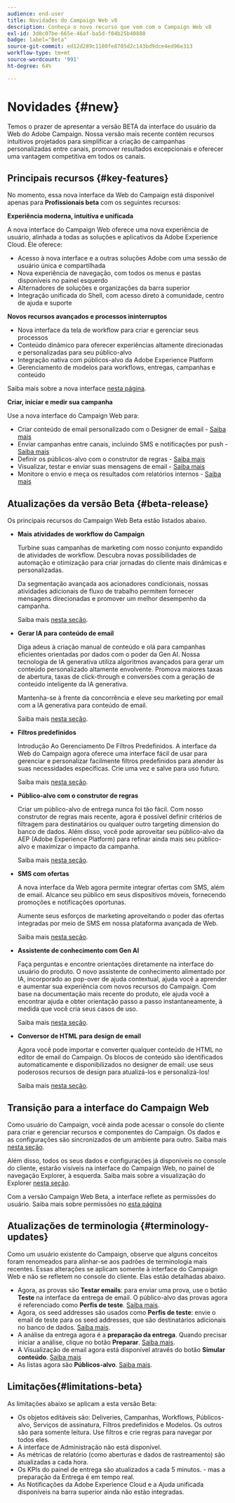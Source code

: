 ```yaml
---
audience: end-user
title: Novidades do Campaign Web v8
description: Conheça o novo recurso que vem com o Campaign Web v8
exl-id: 3d8c07be-665e-46af-ba5d-f04b25b40880
badge: label="Beta"
source-git-commit: ed12d289c1180fe8705d2c143bd9dce4ed96e313
workflow-type: tm+mt
source-wordcount: '991'
ht-degree: 64%

---
```



# Novidades {#new}

Temos o prazer de apresentar a versão BETA da interface do usuário da Web do Adobe Campaign. Nossa versão mais recente contém recursos intuitivos projetados para simplificar a criação de campanhas personalizadas entre canais, promover resultados excepcionais e oferecer uma vantagem competitiva em todos os canais.

## Principais recursos {#key-features}

No momento, essa nova interface da Web do Campaign está disponível apenas para **Profissionais beta** com os seguintes recursos:

**Experiência moderna, intuitiva e unificada**

A nova interface do Campaign Web oferece uma nova experiência de usuário, alinhada a todas as soluções e aplicativos da Adobe Experience Cloud. Ele oferece:

* Acesso à nova interface e a outras soluções Adobe com uma sessão de usuário única e compartilhada
* Nova experiência de navegação, com todos os menus e pastas disponíveis no painel esquerdo
* Alternadores de soluções e organizações da barra superior
* Integração unificada do Shell, com acesso direto à comunidade, centro de ajuda e suporte

**Novos recursos avançados e processos ininterruptos**

* Nova interface da tela de workflow para criar e gerenciar seus processos
* Conteúdo dinâmico para oferecer experiências altamente direcionadas e personalizadas para seu público-alvo
* Integração nativa com públicos-alvo da Adobe Experience Platform
* Gerenciamento de modelos para workflows, entregas, campanhas e conteúdo

Saiba mais sobre a nova interface [nesta página](../get-started/user-interface.md).

**Criar, iniciar e medir sua campanha**

Use a nova interface do Campaign Web para:

* Criar conteúdo de email personalizado com o Designer de email - [Saiba mais](../content/edit-content.md)
* Enviar campanhas entre canais, incluindo SMS e notificações por push - [Saiba mais](../workflows/activities/channels.md)
* Definir os públicos-alvo com o construtor de regras - [Saiba mais](../audience/about-audiences.md)
* Visualizar, testar e enviar suas mensagens de email - [Saiba mais](../monitor/prepare-send.md)
* Monitore o envio e meça os resultados com relatórios internos - [Saiba mais](../reporting/delivery-reports.md)


## Atualizações da versão Beta {#beta-release}

Os principais recursos do Campaign Web Beta estão listados abaixo.

* **Mais atividades de workflow do Campaign**

  Turbine suas campanhas de marketing com nosso conjunto expandido de atividades de workflow. Descubra novas possibilidades de automação e otimização para criar jornadas do cliente mais dinâmicas e personalizadas.

  Da segmentação avançada aos acionadores condicionais, nossas atividades adicionais de fluxo de trabalho permitem fornecer mensagens direcionadas e promover um melhor desempenho da campanha.

  Saiba mais [nesta seção](../workflows/gs-workflows.md).

* **Gerar IA para conteúdo de email**

  Diga adeus à criação manual de conteúdo e olá para campanhas eficientes orientadas por dados com o poder da Gen AI.  Nossa tecnologia de IA generativa utiliza algoritmos avançados para gerar um conteúdo personalizado altamente envolvente. Promova maiores taxas de abertura, taxas de click-through e conversões com a geração de conteúdo inteligente da IA generativa.

  Mantenha-se à frente da concorrência e eleve seu marketing por email com a IA generativa para conteúdo de email.

  Saiba mais [nesta seção](../content/generative-gs.md).

* **Filtros predefinidos**

  Introdução Ao Gerenciamento De Filtros Predefinidos. A interface da Web do Campaign agora oferece uma interface fácil de usar para gerenciar e personalizar facilmente filtros predefinidos para atender às suas necessidades específicas. Crie uma vez e salve para uso futuro.

  Saiba mais [nesta seção](../get-started/predefined-filters.md).

* **Público-alvo com o construtor de regras**

  Criar um público-alvo de entrega nunca foi tão fácil. Com nosso construtor de regras mais recente, agora é possível definir critérios de filtragem para destinatários ou qualquer outro targeting dimension do banco de dados. Além disso, você pode aproveitar seu público-alvo da AEP (Adobe Experience Platform) para refinar ainda mais seu público-alvo e maximizar o impacto da campanha.

  Saiba mais [nesta seção](../audience/segment-builder.md).

* **SMS com ofertas**

  A nova interface da Web agora permite integrar ofertas com SMS, além de email. Alcance seu público em seus dispositivos móveis, fornecendo promoções e notificações oportunas.

  Aumente seus esforços de marketing aproveitando o poder das ofertas integradas por meio de SMS em nossa plataforma avançada de Web.

  Saiba mais [nesta seção](../content/offers.md).

<!--
* Adobe Experience Manager (AEM) Integration
    
    With our AEM integration extended to web UI, you can easily manage assets and synchronize full HTML templates, empowering you to create captivating digital experiences without any hassle. 
    
    Elevate and streamline your content management capabilities on the web UI with this integration to boost productivity.
-->

* **Assistente de conhecimento com Gen AI**

  Faça perguntas e encontre orientações diretamente na interface do usuário do produto. O novo assistente de conhecimento alimentado por IA, incorporado ao pop-over de ajuda contextual, ajuda você a aprender e aumentar sua experiência com novos recursos do Campaign. Com base na documentação mais recente do produto, ele ajuda você a encontrar ajuda e obter orientação passo a passo instantaneamente, à medida que você cria seus casos de uso.

  Saiba mais [nesta seção](../get-started/using-ai.md).

* **Conversor de HTML para design de email**

  Agora você pode importar e converter qualquer conteúdo de HTML no editor de email do Campaign. Os blocos de conteúdo são identificados automaticamente e disponibilizados no designer de email: use seus poderosos recursos de design para atualizá-los e personalizá-los!

  Saiba mais [nesta seção](../content/existing-content.md).


## Transição para a interface do Campaign Web

Como usuário do Campaign, você ainda pode acessar o console do cliente para criar e gerenciar recursos e componentes do Campaign. Os dados e as configurações são sincronizados de um ambiente para outro. Saiba mais [nesta seção](../get-started/get-started.md#about-campaign-client-consoleac-client).

Além disso, todos os seus dados e configurações já disponíveis no console do cliente, estarão visíveis na interface do Campaign Web, no painel de navegação Explorer, à esquerda. Saiba mais sobre a visualização do Explorer [nesta seção](../get-started/user-interface.md#explorer-user-interface-explorer).

Com a versão Campaign Web Beta, a interface reflete as permissões do usuário. Saiba mais sobre permissões no [esta página](../get-started/permissions.md)

## Atualizações de terminologia {#terminology-updates}

Como um usuário existente do Campaign, observe que alguns conceitos foram renomeados para alinhar-se aos padrões de terminologia mais recentes. Essas alterações se aplicam somente à interface do Campaign Web e não se refletem no console do cliente. Elas estão detalhadas abaixo.

* Agora, as provas são **Testar emails**: para enviar uma prova, use o botão **Teste** na interface da entrega de email. O público-alvo das provas agora é referenciado como **Perfis de teste**. [Saiba mais](../preview-test/test-deliveries.md).
* Agora, os seed addresses são usados como **Perfis de teste**: envie o email de teste para os seed addresses, que são destinatários adicionais no banco de dados. [Saiba mais](../preview-test/test-deliveries.md).
* A análise da entrega agora é a **preparação da entrega**. Quando precisar iniciar a análise, clique no botão **Preparar**. [Saiba mais](../monitor/prepare-send.md).
* A Visualização de email agora está disponível através do botão **Simular conteúdo**. [Saiba mais](../preview-test/preview-test.md)
* As listas agora são **Públicos-alvo**. [Saiba mais](../audience/about-audiences.md).

## Limitações{#limitations-beta}

As limitações abaixo se aplicam a esta versão Beta:

* Os objetos editáveis são: Deliveries, Campanhas, Workflows, Públicos-alvo, Serviços de assinatura, Filtros predefinidos e Modelos. Os outros são para somente leitura. Use filtros e crie regras para navegar por todos eles.
* A interface de Administração não está disponível.
* As métricas de relatório (como aberturas e dados de rastreamento) são atualizadas a cada hora.
* Os KPIs do painel de entrega são atualizados a cada 5 minutos. - mas a preparação da Entrega é em tempo real.
* As Notificações da Adobe Experience Cloud e a Ajuda unificada disponíveis na barra superior ainda não estão integradas.

